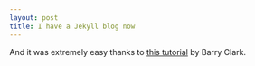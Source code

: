```yaml
---
layout: post
title: I have a Jekyll blog now
---
```


And it was extremely easy thanks to [this tutorial](https://www.smashingmagazine.com/2014/08/build-blog-jekyll-github-pages/) by Barry Clark.
